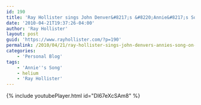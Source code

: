 ```yaml
---
id: 190
title: 'Ray Hollister sings John Denver&#8217;s &#8220;Annie&#8217;s Song&#8221; on Helium! :-)'
date: '2010-04-21T19:37:26-04:00'
author: 'Ray Hollister'
layout: post
guid: 'https://www.rayhollister.com/?p=190'
permalink: /2010/04/21/ray-hollister-sings-john-denvers-annies-song-on-helium/
categories:
    - 'Personal Blog'
tags:
    - 'Annie''s Song'
    - helium
    - 'Ray Hollister'
---
```

{% include youtubePlayer.html id="Dl67eXcSAm8" %}